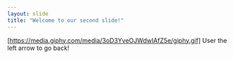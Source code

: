 ```yaml
---
layout: slide
title: "Welcome to our second slide!"
---
```

[https://media.giphy.com/media/3oD3YveOJWdwIAfZ5e/giphy.gif]
User the left arrow to go back!
